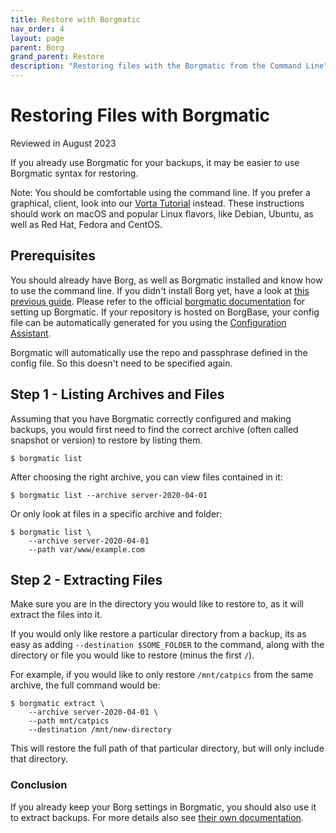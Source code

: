 ```yaml
---
title: Restore with Borgmatic
nav_order: 4
layout: page
parent: Borg
grand_parent: Restore
description: "Restoring files with the Borgmatic from the Command Line"
---
```


# Restoring Files with Borgmatic

Reviewed in August 2023

If you already use Borgmatic for your backups, it may be easier to use Borgmatic syntax for restoring.

Note: You should be comfortable using the command line. If you prefer a graphical, client, look into our [Vorta Tutorial](/setup/vorta/) instead. These instructions should work on macOS and popular Linux flavors, like Debian, Ubuntu, as well as Red Hat, Fedora and CentOS.

## Prerequisites
You should already have Borg, as well as Borgmatic installed and know how to use the command line. If you didn't install Borg yet, have a look at [this previous guide](https://docs.borgbase.com/linux/setup-borg-command-line/).  Please refer to the official [borgmatic documentation](https://torsion.org/borgmatic/docs/how-to/set-up-backups/) for setting up Borgmatic. If your repository is hosted on BorgBase, your config file can be automatically generated for you using the [Configuration Assistant](https://www.borgbase.com/setup).

Borgmatic will automatically use the repo and passphrase defined in the config file. So this doesn't need to be specified again.

## Step 1 - Listing Archives and Files

Assuming that you have Borgmatic correctly configured and making backups, you would first need to find the correct archive (often called snapshot or version) to restore by listing them.
```
$ borgmatic list
```

After choosing the right archive, you can view files contained in it:
```
$ borgmatic list --archive server-2020-04-01
```

Or only look at files in a specific archive and folder:
```
$ borgmatic list \
    --archive server-2020-04-01
    --path var/www/example.com
```

## Step 2 - Extracting Files

Make sure you are in the directory you would like to restore to, as it will extract the files into it.

If you would only like restore a particular directory from a backup, its as easy as adding `--destination $SOME_FOLDER` to the command, along with the directory or file you would like to restore (minus the first `/`).

For example, if you would like to only restore `/mnt/catpics` from the same archive, the full command would be:
```
$ borgmatic extract \
    --archive server-2020-04-01 \
    --path mnt/catpics
    --destination /mnt/new-directory
```

This will restore the full path of that particular directory, but will only include that directory.

### Conclusion

If you already keep your Borg settings in Borgmatic, you should also use it to extract backups. For more details also see [their own documentation](https://torsion.org/borgmatic/docs/how-to/extract-a-backup/).
